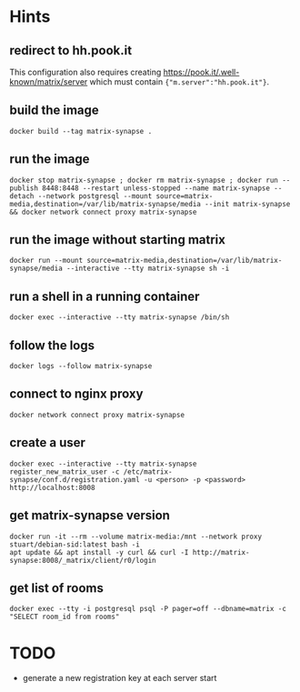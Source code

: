 # Hints

## redirect to hh.pook.it
This configuration also requires creating
https://pook.it/.well-known/matrix/server which must contain
`{"m.server":"hh.pook.it"}`.

## build the image
	docker build --tag matrix-synapse .
## run the image
	docker stop matrix-synapse ; docker rm matrix-synapse ; docker run --publish 8448:8448 --restart unless-stopped --name matrix-synapse --detach --network postgresql --mount source=matrix-media,destination=/var/lib/matrix-synapse/media --init matrix-synapse && docker network connect proxy matrix-synapse

## run the image without starting matrix

	docker run --mount source=matrix-media,destination=/var/lib/matrix-synapse/media --interactive --tty matrix-synapse sh -i  

## run a shell in a running container
	docker exec --interactive --tty matrix-synapse /bin/sh

## follow the logs
	docker logs --follow matrix-synapse

## connect to nginx proxy
	docker network connect proxy matrix-synapse

## create a user
	docker exec --interactive --tty matrix-synapse register_new_matrix_user -c /etc/matrix-synapse/conf.d/registration.yaml -u <person> -p <password> http://localhost:8008

## get matrix-synapse version
    docker run -it --rm --volume matrix-media:/mnt --network proxy stuart/debian-sid:latest bash -i
    apt update && apt install -y curl && curl -I http://matrix-synapse:8008/_matrix/client/r0/login

## get list of rooms
    docker exec --tty -i postgresql psql -P pager=off --dbname=matrix -c "SELECT room_id from rooms"

# TODO
- generate a new registration key at each server start
